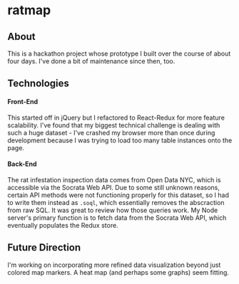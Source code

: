 # ratmap

## About
This is a hackathon project whose prototype I built over the course of about four days. I've done a bit of maintenance since then, too.

## Technologies
#### Front-End
This started off in jQuery but I refactored to React-Redux for more feature scalability. I've found that my biggest technical challenge is dealing with such a huge dataset - I've crashed my browser more than once during development because I was trying to load too many table instances onto the page.

#### Back-End
The rat infestation inspection data comes from Open Data NYC, which is accessible via the Socrata Web API. Due to some still unknown reasons, certain API methods were not functioning properly for this dataset, so I had to write them instead as `.soql`, which essentially removes the abscraction from raw SQL.
It was great to review how those queries work. My Node server's primary function is to fetch data from the Socrata Web API, which eventually populates the Redux store.

## Future Direction
I'm working on incorporating more refined data visualization beyond just colored map markers. A heat map (and perhaps some graphs) seem fitting.
